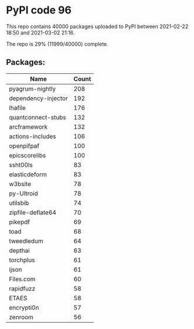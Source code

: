 # PyPI code 96

This repo contains 40000 packages uploaded to PyPI between 
2021-02-22 18:50 and 2021-03-02 21:16.

The repo is 29% (11999/40000) complete.

## Packages:

| Name  | Count |
| ----- | ----- |
| pyagrum-nightly | 208 |
| dependency-injector | 192 |
| lhafile | 176 |
| quantconnect-stubs | 132 |
| arcframework | 132 |
| actions-includes | 106 |
| openpifpaf | 100 |
| epicscorelibs | 100 |
| ssht00ls | 83 |
| elasticdeform | 83 |
| w3bsite | 78 |
| py-Ultroid | 78 |
| utilsbib | 74 |
| zipfile-deflate64 | 70 |
| pikepdf | 69 |
| toad | 68 |
| tweedledum | 64 |
| depthai | 63 |
| torchplus | 61 |
| ijson | 61 |
| Files.com | 60 |
| rapidfuzz | 58 |
| ETAES | 58 |
| encrypti0n | 57 |
| zenroom | 56 |


